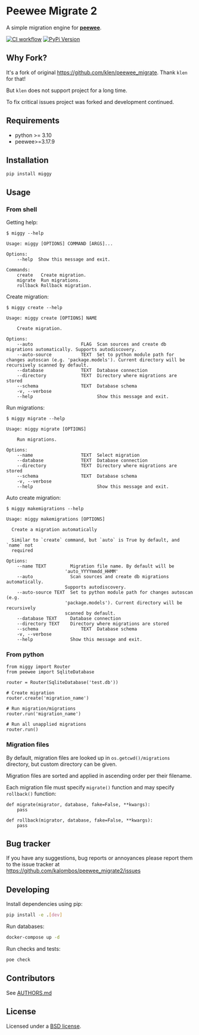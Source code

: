 Peewee Migrate 2
============


A simple migration engine for **[peewee](https://github.com/coleifer/peewee)**.


[![CI workflow](https://github.com/kalombos/peewee_migrate2/actions/workflows/tests.yml/badge.svg)](https://github.com/kalombos/peewee_migrate2/actions/workflows/tests.yml) [![PyPi Version](http://img.shields.io/pypi/v/peewee_migrate2.svg?style=flat-square)](https://pypi.python.org/pypi/peewee_migrate2)


Why Fork?
---------

It's a fork of original <https://github.com/klen/peewee_migrate>. Thank
`klen` for that!

But `klen` does not support project for a long time.

To fix critical issues project was forked and development continued.

Requirements
------------

-   python >= 3.10
-   peewee>=3.17.9


Installation
------------
    pip install miggy

Usage
-----

### From shell

Getting help:

    $ miggy --help

    Usage: miggy [OPTIONS] COMMAND [ARGS]...

    Options:
        --help  Show this message and exit.

    Commands:
        create   Create migration.
        migrate  Run migrations.
        rollback Rollback migration.

Create migration:

    $ miggy create --help

    Usage: miggy create [OPTIONS] NAME

        Create migration.

    Options:
        --auto                  FLAG  Scan sources and create db migrations automatically. Supports autodiscovery.
        --auto-source           TEXT  Set to python module path for changes autoscan (e.g. 'package.models'). Current directory will be recursively scanned by default.
        --database              TEXT  Database connection
        --directory             TEXT  Directory where migrations are stored
        --schema                TEXT  Database schema
        -v, --verbose
        --help                        Show this message and exit.

Run migrations:

    $ miggy migrate --help

    Usage: miggy migrate [OPTIONS]

        Run migrations.

    Options:
        --name                  TEXT  Select migration
        --database              TEXT  Database connection
        --directory             TEXT  Directory where migrations are stored
        --schema                TEXT  Database schema
        -v, --verbose
        --help                        Show this message and exit.

Auto create migration:

    $ miggy makemigrations --help

    Usage: miggy makemigrations [OPTIONS]

      Create a migration automatically

      Similar to `create` command, but `auto` is True by default, and `name` not
      required

    Options:
        --name TEXT         Migration file name. By default will be
                          'auto_YYYYmmdd_HHMM'
        --auto              Scan sources and create db migrations automatically.
                          Supports autodiscovery.
        --auto-source TEXT  Set to python module path for changes autoscan (e.g.
                          'package.models'). Current directory will be recursively
                          scanned by default.
        --database TEXT     Database connection
        --directory TEXT    Directory where migrations are stored
        --schema                TEXT  Database schema
        -v, --verbose
        --help              Show this message and exit.

### From python

    from miggy import Router
    from peewee import SqliteDatabase

    router = Router(SqliteDatabase('test.db'))

    # Create migration
    router.create('migration_name')

    # Run migration/migrations
    router.run('migration_name')

    # Run all unapplied migrations
    router.run()

### Migration files

By default, migration files are looked up in `os.getcwd()/migrations`
directory, but custom directory can be given.

Migration files are sorted and applied in ascending order per their
filename.

Each migration file must specify `migrate()` function and may specify
`rollback()` function:

    def migrate(migrator, database, fake=False, **kwargs):
        pass

    def rollback(migrator, database, fake=False, **kwargs):
        pass

Bug tracker
-----------

If you have any suggestions, bug reports or annoyances please report
them to the issue tracker at
<https://github.com/kalombos/peewee_migrate2/issues>

Developing
----------

Install dependencies using pip:

```bash
pip install -e .[dev]
```

Run databases:

```bash
docker-compose up -d
```

Run checks and tests:

```bash
poe check
```

Contributors
------------

See [AUTHORS.md](https://github.com/kalombos/peewee_migrate2/blob/develop/AUTHORS.md)

License
-------

Licensed under a [BSD license](http://www.linfo.org/bsdlicense.html).
